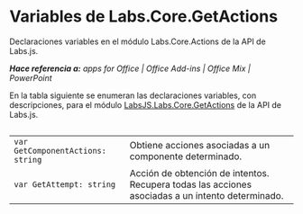 
# Variables de Labs.Core.GetActions
Declaraciones variables en el módulo Labs.Core.Actions de la API de Labs.js.

 _**Hace referencia a:** apps for Office | Office Add-ins | Office Mix | PowerPoint_

En la tabla siguiente se enumeran las declaraciones variables, con descripciones, para el módulo [LabsJS.Labs.Core.GetActions](../../reference/office-mix/labsjs.labs.core.getactions.md) de la API de Labs.js.

## 


|||
|:-----|:-----|
| `var GetComponentActions: string`|Obtiene acciones asociadas a un componente determinado.|
| `var GetAttempt: string`|Acción de obtención de intentos. Recupera todas las acciones asociadas a un intento determinado.|
